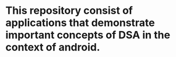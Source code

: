 # This repository consist of applications that demonstrate important concepts of DSA in the context of android.  
